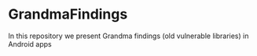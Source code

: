 # GrandmaFindings
In this repository we present Grandma findings (old vulnerable libraries) in Android apps

